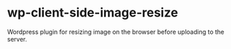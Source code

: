 # wp-client-side-image-resize
Wordpress plugin for resizing image on the browser before uploading to the server.

